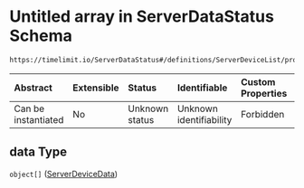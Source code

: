 # Untitled array in ServerDataStatus Schema

```txt
https://timelimit.io/ServerDataStatus#/definitions/ServerDeviceList/properties/data
```

| Abstract            | Extensible | Status         | Identifiable            | Custom Properties | Additional Properties | Access Restrictions | Defined In                                                                            |
| :------------------ | :--------- | :------------- | :---------------------- | :---------------- | :-------------------- | :------------------ | :------------------------------------------------------------------------------------ |
| Can be instantiated | No         | Unknown status | Unknown identifiability | Forbidden         | Allowed               | none                | [ServerDataStatus.schema.json\*](ServerDataStatus.schema.json "open original schema") |

## data Type

`object[]` ([ServerDeviceData](serverdatastatus-definitions-serverdevicedata.md))
